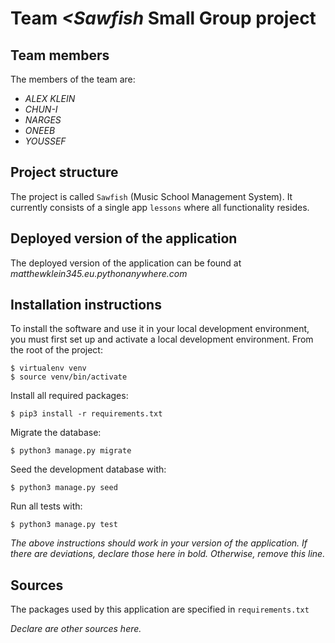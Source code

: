 # Team *<Sawfish* Small Group project

## Team members
The members of the team are:
- *ALEX KLEIN*
- *CHUN-I*
- *NARGES*
- *ONEEB*
- *YOUSSEF*

## Project structure
The project is called `Sawfish` (Music School Management System).  It currently consists of a single app `lessons` where all functionality resides.

## Deployed version of the application
The deployed version of the application can be found at *matthewklein345.eu.pythonanywhere.com*

## Installation instructions
To install the software and use it in your local development environment, you must first set up and activate a local development environment.  From the root of the project:

```
$ virtualenv venv
$ source venv/bin/activate
```

Install all required packages:

```
$ pip3 install -r requirements.txt
```

Migrate the database:

```
$ python3 manage.py migrate
```

Seed the development database with:

```
$ python3 manage.py seed
```

Run all tests with:
```
$ python3 manage.py test
```

*The above instructions should work in your version of the application.  If there are deviations, declare those here in bold.  Otherwise, remove this line.*

## Sources
The packages used by this application are specified in `requirements.txt`

*Declare are other sources here.*
